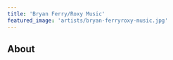 ```yaml
---
title: 'Bryan Ferry/Roxy Music'
featured_image: 'artists/bryan-ferryroxy-music.jpg'
---
```


## About


